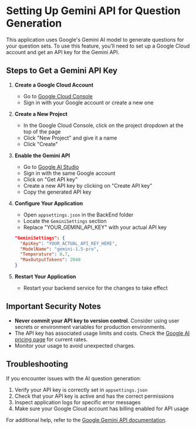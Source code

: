 # Setting Up Gemini API for Question Generation

This application uses Google's Gemini AI model to generate questions for your question sets. To use this feature, you'll need to set up a Google Cloud account and get an API key for the Gemini API.

## Steps to Get a Gemini API Key

1. **Create a Google Cloud Account**
   - Go to [Google Cloud Console](https://console.cloud.google.com/)
   - Sign in with your Google account or create a new one

2. **Create a New Project**
   - In the Google Cloud Console, click on the project dropdown at the top of the page
   - Click "New Project" and give it a name
   - Click "Create"

3. **Enable the Gemini API**
   - Go to [Google AI Studio](https://makersuite.google.com/app/apikey)
   - Sign in with the same Google account
   - Click on "Get API key"
   - Create a new API key by clicking on "Create API key"
   - Copy the generated API key

4. **Configure Your Application**
   - Open `appsettings.json` in the BackEnd folder
   - Locate the `GeminiSettings` section
   - Replace "YOUR_GEMINI_API_KEY" with your actual API key
   ```json
   "GeminiSettings": {
     "ApiKey": "YOUR_ACTUAL_API_KEY_HERE",
     "ModelName": "gemini-1.5-pro",
     "Temperature": 0.7,
     "MaxOutputTokens": 2048
   }
   ```

5. **Restart Your Application**
   - Restart your backend service for the changes to take effect

## Important Security Notes

- **Never commit your API key to version control**. Consider using user secrets or environment variables for production environments.
- The API key has associated usage limits and costs. Check the [Google AI pricing page](https://cloud.google.com/vertex-ai/pricing) for current rates.
- Monitor your usage to avoid unexpected charges.

## Troubleshooting

If you encounter issues with the AI question generation:

1. Verify your API key is correctly set in `appsettings.json`
2. Check that your API key is active and has the correct permissions
3. Inspect application logs for specific error messages
4. Make sure your Google Cloud account has billing enabled for API usage

For additional help, refer to the [Google Gemini API documentation](https://ai.google.dev/docs). 